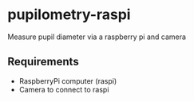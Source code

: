 # pupilometry-raspi
Measure pupil diameter via a raspberry pi and camera

## Requirements
  - RaspberryPi computer (raspi)
  - Camera to connect to raspi
